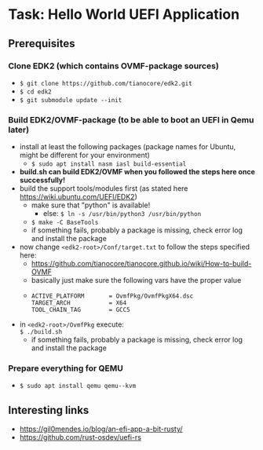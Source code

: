 # Task: Hello World UEFI Application

## Prerequisites
### Clone EDK2 (which contains OVMF-package sources)
- `$ git clone https://github.com/tianocore/edk2.git`
- `$ cd edk2`
- `$ git submodule update --init`
### Build EDK2/OVMF-package (to be able to boot an UEFI in Qemu later)
- install at least the following packages (package names for Ubuntu, might be different for your environment)
    - `$ sudo apt install nasm iasl build-essential`
- **build.sh can build EDK2/OVMF when you followed the steps here once successfully!**
- build the support tools/modules first (as stated here https://wiki.ubuntu.com/UEFI/EDK2)
    - make sure that "python" is available!
      - else: `$ ln -s /usr/bin/python3 /usr/bin/python`
    - `$ make -C BaseTools`
    - if something fails, probably a package is missing, check error log and install the package
- now change `<edk2-root>/Conf/target.txt` to follow the steps specified here:
  - https://github.com/tianocore/tianocore.github.io/wiki/How-to-build-OVMF
  - basically just make sure the following vars have the proper value
  - ```
    ACTIVE_PLATFORM       = OvmfPkg/OvmfPkgX64.dsc
    TARGET_ARCH           = X64
    TOOL_CHAIN_TAG        = GCC5
    ```  
- in `<edk2-root>/OvmfPkg` execute: \
  `$ ./build.sh`
  - if something fails, probably a package is missing, check error log and install the package
### Prepare everything for **QEMU**
- `$ sudo apt install qemu qemu--kvm`

## Interesting links
- https://gil0mendes.io/blog/an-efi-app-a-bit-rusty/
- https://github.com/rust-osdev/uefi-rs

